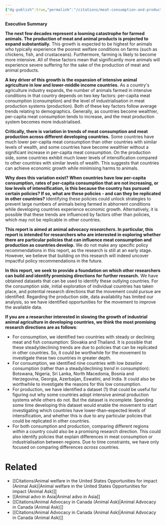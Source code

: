 ```yaml
---
{"dg-publish":true,"permalink":"/citations/meat-consumption-and-production-in-developing-countries-who-bucks-the-trend-an-agenda-for-animal-advocacy-researchers-animal-ask/","created":"2025-10-23T17:42:45.989+01:00","updated":"2025-10-23T17:42:45.989+01:00"}
---
```


**Executive Summary**

**The next few decades represent a looming catastrophe for farmed animals. The production of meat and animal products is projected to expand substantially.** This growth is expected to be highest for animals who typically experience the poorest welfare conditions on farms (such as chickens, fish, and crustaceans). Furthermore, farming is likely to become more intensive. All of these factors mean that significantly more animals will experience severe suffering for the sake of the production of meat and animal products.

**A key driver of this growth is the expansion of intensive animal agriculture in low and lower-middle income countries.** As a country's agriculture industry expands, the number of animals farmed in intensive conditions in that country depends on two key factors: per-capita meat consumption (consumption) and the level of industrialisation in meat production systems (production). Both of these key factors follow average trends relating to demographics. Generally, as countries become wealthier, per-capita meat consumption tends to increase, and the meat production system becomes more industrialised.

**Critically, there is variation in trends of meat consumption and meat production across different developing countries.** Some countries have much lower per-capita meat consumption than other countries with similar levels of wealth, and some countries have become wealthier without a significant increase in per-capita meat consumption. On the production side, some countries exhibit much lower levels of intensification compared to other countries with similar levels of wealth. This suggests that countries can achieve economic growth while minimising harms to animals.

**Why does this variation exist? When countries have low per-capita consumption, rates of per-capita consumption that are not increasing, or low levels of intensification, is this because the country has pursued certain policies? If so, what are these policies - and can they be replicated in other countries?** Identifying these policies could unlock strategies to prevent large numbers of animals being farmed in abhorrent conditions while developing countries experience economic growth. Alternatively, it is possible that these trends are influenced by factors other than policies, which may not be replicable in other countries.

**This report is aimed at animal advocacy _researchers_. In particular, this report is intended for researchers who are interested in exploring whether there are particular policies that can influence meat consumption and production as countries develop.** We do not make any specific policy recommendations in this report, as the research is still at an early stage. However, we believe that building on this research will indeed uncover impactful policy recommendations in the future.

**In this report, we seek to provide a foundation on which other researchers can build and identify promising directions for further research.** We have obtained datasets that can be used to identify these outlying countries. For the consumption side, initial exploration of individual countries has taken place, and potential research directions that the movement could pursue are identified. Regarding the production side, data availability has limited our analysis, so we have identified opportunities for the movement to improve the available data.

**If you are a researcher interested in slowing the growth of industrial animal agriculture in developing countries, we think the most promising research directions are as follows**:

*   For consumption, we identified two countries with steady or declining meat and fish consumption: Slovakia and Thailand. It is possible that these steady/declining trends are due to policies that can be replicated in other countries. So, it could be worthwhile for the movement to investigate these two countries in greater depth.
*   For consumption, we identified nine countries with low _baseline_ consumption (rather than a steady/declining _trend_ in consumption): Botswana, Nigeria, Sri Lanka, North Macedonia, Bosnia and Herzegovina, Georgia, Azerbaijan, Eswatini, and India. It could also be worthwhile to investigate the reasons for this low consumption.
*   For production, we have identified a dataset (1) that could be useful for figuring out why some countries adopt intensive animal production systems while others do not. But the dataset is incomplete. Spending some time developing this dataset would enable the movement to start investigating which countries have lower-than-expected levels of intensification, and whether this is due to any particular policies that could be replicated in other countries.
*   For both consumption and production, comparing different regions _within_ a country could also be a promising research direction. This could also identify policies that explain differences in meat consumption or industrialisation between regions. Due to time constraints, we have only focused on comparing differences _across_ countries.

# Related
- [[Citations/Animal welfare in the United States Opportunities for impact (Animal Ask)\|Animal welfare in the United States Opportunities for impact (Animal Ask)]]
- [[Animal advo in Asia\|Animal advo in Asia]]
- [[Citations/Animal Advocacy in Canada (Animal Ask)\|Animal Advocacy in Canada (Animal Ask)]]
- [[Citations/Animal Advocacy in Canada (Animal Ask)\|Animal Advocacy in Canada (Animal Ask)]]